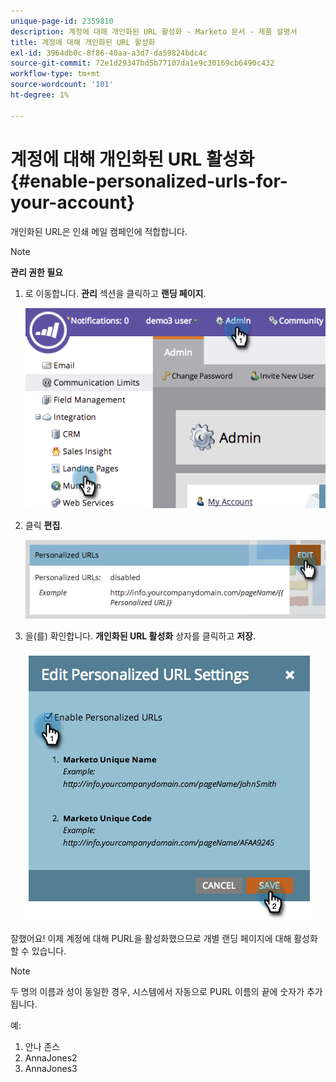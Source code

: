 ```yaml
---
unique-page-id: 2359810
description: 계정에 대해 개인화된 URL 활성화 - Marketo 문서 - 제품 설명서
title: 계정에 대해 개인화된 URL 활성화
exl-id: 3964db0c-8f86-40aa-a3d7-da59824bdc4c
source-git-commit: 72e1d29347bd5b77107da1e9c30169cb6490c432
workflow-type: tm+mt
source-wordcount: '101'
ht-degree: 1%

---
```


# 계정에 대해 개인화된 URL 활성화 {#enable-personalized-urls-for-your-account}

개인화된 URL은 인쇄 메일 캠페인에 적합합니다.

>[!NOTE]
>
>**관리 권한 필요**

1. 로 이동합니다. **관리** 섹션을 클릭하고 **랜딩 페이지**.

   ![](assets/image2014-9-18-13-3a29-3a49.png)

1. 클릭 **편집**.

   ![](assets/image2014-9-18-13-3a29-3a58.png)

1. 을(를) 확인합니다. **개인화된 URL 활성화** 상자를 클릭하고 **저장**.

   ![](assets/image2014-9-18-13-3a30-3a6.png)

잘했어요! 이제 계정에 대해 PURL을 활성화했으므로 개별 랜딩 페이지에 대해 활성화할 수 있습니다.

>[!NOTE]
>
>두 명의 이름과 성이 동일한 경우, 시스템에서 자동으로 PURL 이름의 끝에 숫자가 추가됩니다.
>
>예:
>
>1. 안나 존스
>1. AnnaJones2
>1. AnnaJones3

